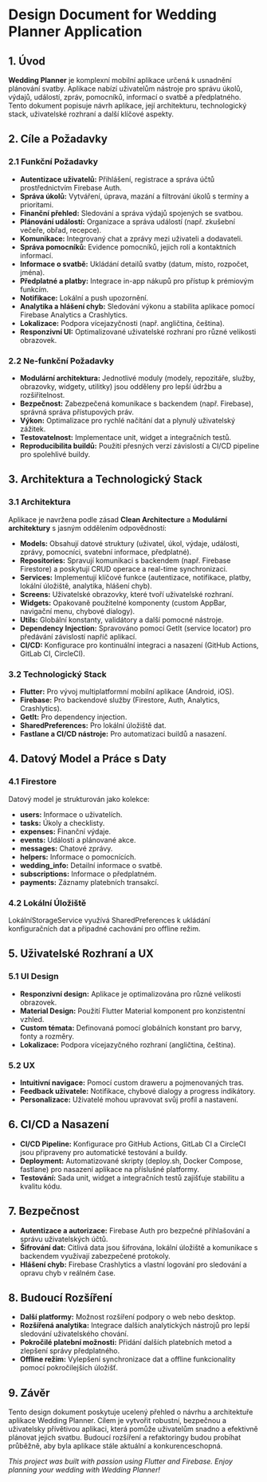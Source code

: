 # Design Document for Wedding Planner Application

## 1. Úvod

**Wedding Planner** je komplexní mobilní aplikace určená k usnadnění plánování svatby. Aplikace nabízí uživatelům nástroje pro správu úkolů, výdajů, událostí, zpráv, pomocníků, informací o svatbě a předplatného. Tento dokument popisuje návrh aplikace, její architekturu, technologický stack, uživatelské rozhraní a další klíčové aspekty.

## 2. Cíle a Požadavky

### 2.1 Funkční Požadavky
- **Autentizace uživatelů:** Přihlášení, registrace a správa účtů prostřednictvím Firebase Auth.
- **Správa úkolů:** Vytváření, úprava, mazání a filtrování úkolů s termíny a prioritami.
- **Finanční přehled:** Sledování a správa výdajů spojených se svatbou.
- **Plánování událostí:** Organizace a správa událostí (např. zkušební večeře, obřad, recepce).
- **Komunikace:** Integrovaný chat a zprávy mezi uživateli a dodavateli.
- **Správa pomocníků:** Evidence pomocníků, jejich rolí a kontaktních informací.
- **Informace o svatbě:** Ukládání detailů svatby (datum, místo, rozpočet, jména).
- **Předplatné a platby:** Integrace in-app nákupů pro přístup k prémiovým funkcím.
- **Notifikace:** Lokální a push upozornění.
- **Analytika a hlášení chyb:** Sledování výkonu a stabilita aplikace pomocí Firebase Analytics a Crashlytics.
- **Lokalizace:** Podpora vícejazyčnosti (např. angličtina, čeština).
- **Responzivní UI:** Optimalizované uživatelské rozhraní pro různé velikosti obrazovek.

### 2.2 Ne-funkční Požadavky
- **Modulární architektura:** Jednotlivé moduly (modely, repozitáře, služby, obrazovky, widgety, utilitky) jsou odděleny pro lepší údržbu a rozšiřitelnost.
- **Bezpečnost:** Zabezpečená komunikace s backendem (např. Firebase), správná správa přístupových práv.
- **Výkon:** Optimalizace pro rychlé načítání dat a plynulý uživatelský zážitek.
- **Testovatelnost:** Implementace unit, widget a integračních testů.
- **Reproducibilita buildů:** Použití přesných verzí závislostí a CI/CD pipeline pro spolehlivé buildy.

## 3. Architektura a Technologický Stack

### 3.1 Architektura
Aplikace je navržena podle zásad **Clean Architecture** a **Modulární architektury** s jasným oddělením odpovědností:
- **Models:** Obsahují datové struktury (uživatel, úkol, výdaje, události, zprávy, pomocníci, svatební informace, předplatné).
- **Repositories:** Spravují komunikaci s backendem (např. Firebase Firestore) a poskytují CRUD operace a real-time synchronizaci.
- **Services:** Implementují klíčové funkce (autentizace, notifikace, platby, lokální úložiště, analytika, hlášení chyb).
- **Screens:** Uživatelské obrazovky, které tvoří uživatelské rozhraní.
- **Widgets:** Opakovaně použitelné komponenty (custom AppBar, navigační menu, chybové dialogy).
- **Utils:** Globální konstanty, validátory a další pomocné nástroje.
- **Dependency Injection:** Spravováno pomocí GetIt (service locator) pro předávání závislostí napříč aplikací.
- **CI/CD:** Konfigurace pro kontinuální integraci a nasazení (GitHub Actions, GitLab CI, CircleCI).

### 3.2 Technologický Stack
- **Flutter:** Pro vývoj multiplatformní mobilní aplikace (Android, iOS).
- **Firebase:** Pro backendové služby (Firestore, Auth, Analytics, Crashlytics).
- **GetIt:** Pro dependency injection.
- **SharedPreferences:** Pro lokální úložiště dat.
- **Fastlane a CI/CD nástroje:** Pro automatizaci buildů a nasazení.

## 4. Datový Model a Práce s Daty

### 4.1 Firestore
Datový model je strukturován jako kolekce:
- **users:** Informace o uživatelích.
- **tasks:** Úkoly a checklisty.
- **expenses:** Finanční výdaje.
- **events:** Události a plánované akce.
- **messages:** Chatové zprávy.
- **helpers:** Informace o pomocnících.
- **wedding_info:** Detailní informace o svatbě.
- **subscriptions:** Informace o předplatném.
- **payments:** Záznamy platebních transakcí.

### 4.2 Lokální Úložiště
LokálníStorageService využívá SharedPreferences k ukládání konfiguračních dat a případné cachování pro offline režim.

## 5. Uživatelské Rozhraní a UX

### 5.1 UI Design
- **Responzivní design:** Aplikace je optimalizována pro různé velikosti obrazovek.
- **Material Design:** Použití Flutter Material komponent pro konzistentní vzhled.
- **Custom témata:** Definovaná pomocí globálních konstant pro barvy, fonty a rozměry.
- **Lokalizace:** Podpora vícejazyčného rozhraní (angličtina, čeština).

### 5.2 UX
- **Intuitivní navigace:** Pomocí custom draweru a pojmenovaných tras.
- **Feedback uživatele:** Notifikace, chybové dialogy a progress indikátory.
- **Personalizace:** Uživatelé mohou upravovat svůj profil a nastavení.

## 6. CI/CD a Nasazení

- **CI/CD Pipeline:** Konfigurace pro GitHub Actions, GitLab CI a CircleCI jsou připraveny pro automatické testování a buildy.
- **Deployment:** Automatizované skripty (deploy.sh, Docker Compose, fastlane) pro nasazení aplikace na příslušné platformy.
- **Testování:** Sada unit, widget a integračních testů zajišťuje stabilitu a kvalitu kódu.

## 7. Bezpečnost

- **Autentizace a autorizace:** Firebase Auth pro bezpečné přihlašování a správu uživatelských účtů.
- **Šifrování dat:** Citlivá data jsou šifrována, lokální úložiště a komunikace s backendem využívají zabezpečené protokoly.
- **Hlášení chyb:** Firebase Crashlytics a vlastní logování pro sledování a opravu chyb v reálném čase.

## 8. Budoucí Rozšíření

- **Další platformy:** Možnost rozšíření podpory o web nebo desktop.
- **Rozšířená analytika:** Integrace dalších analytických nástrojů pro lepší sledování uživatelského chování.
- **Pokročilé platební možnosti:** Přidání dalších platebních metod a zlepšení správy předplatného.
- **Offline režim:** Vylepšení synchronizace dat a offline funkcionality pomocí pokročilejších úložišť.

## 9. Závěr

Tento design dokument poskytuje ucelený přehled o návrhu a architektuře aplikace Wedding Planner. Cílem je vytvořit robustní, bezpečnou a uživatelsky přívětivou aplikaci, která pomůže uživatelům snadno a efektivně plánovat jejich svatbu. Budoucí rozšíření a refaktoringy budou probíhat průběžně, aby byla aplikace stále aktuální a konkurenceschopná.

*This project was built with passion using Flutter and Firebase. Enjoy planning your wedding with Wedding Planner!*
